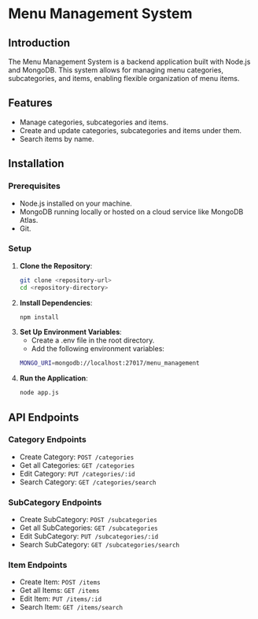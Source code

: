 # Menu Management System

## Introduction
The Menu Management System is a backend application built with Node.js and MongoDB. This system allows for managing menu categories, subcategories, and items, enabling flexible organization of menu items.

## Features
- Manage categories, subcategories and items.
- Create and update categories, subcategories and items under them.
- Search items by name.

## Installation

### Prerequisites
- Node.js installed on your machine.
- MongoDB running locally or hosted on a cloud service like MongoDB Atlas.
- Git.

### Setup
1. **Clone the Repository**:
   ```bash
   git clone <repository-url>
   cd <repository-directory>
   ```
2. **Install Dependencies**:
   ```bash
   npm install
   ```
3. **Set Up Environment Variables**:
   - Create a .env file in the root directory.
   - Add the following environment variables:
   ```bash
   MONGO_URI=mongodb://localhost:27017/menu_management
   ```
4. **Run the Application**:
   ```bash
   node app.js
   ```

## API Endpoints

### Category Endpoints
- Create Category: `POST /categories`
- Get all Categories: `GET /categories`
- Edit Category: `PUT /categories/:id`
- Search Category: `GET /categories/search`

### SubCategory Endpoints
- Create SubCategory: `POST /subcategories`
- Get all SubCategories: `GET /subcategories`
- Edit SubCategory: `PUT /subcategories/:id`
- Search SubCategory: `GET /subcategories/search`

### Item Endpoints
- Create Item: `POST /items`
- Get all Items: `GET /items`
- Edit Item: `PUT /items/:id`
- Search Item: `GET /items/search`
